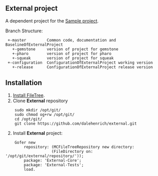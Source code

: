 ## External project

A dependent project for the [Sample project][1].

Branch Structure:

```
 +-master         Common code, documentation and BaselineOfExternalProject
   +-gemstone     version of project for gemstone
   +-pharo        version of project for pharo
   +-squeak       version of project for squeak
 +-configuration  ConfigurationOfExternalProject working version
   +-release      ConfigurationOfExternalProject release version
```

## Installation

 1. [Install FileTree][2].
 2. Clone **External** repository

```shell
    sudo mkdir /opt/git/
    sudo chmod og+rw /opt/git/
    cd /opt/git/
    git clone https://github.com/dalehenrich/external.git
```

 2. Install **External** project:

```Smalltalk
    Gofer new
        repository: (MCFileTreeRepository new directory: 
                    (FileDirectory on: '/opt/git/external/repository/'));
        package: 'External-Core';
        package: 'External-Tests';
        load.

```

[1]: https://github.com/dalehenrich/sample
[2]: https://github.com/dalehenrich/filetree/blob/master/README.md
